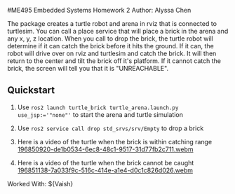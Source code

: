 #ME495 Embedded Systems Homework 2
Author: Alyssa Chen

The package creates a turtle robot and arena in rviz that is connected to turtlesim. You can call a place service that will place a brick in the arena and any x, y, z location. When you call to drop the brick, the turtle robot will determine if it can catch the brick before it hits the ground. If it can, the robot will drive over on rviz and turtlesim and catch the brick. It will then return to the center and tilt the brick off it's platform. If it cannot catch the brick, the screen will tell you that it is "UNREACHABLE".

## Quickstart
1. Use `ros2 launch turtle_brick turtle_arena.launch.py use_jsp:='"none"'` to start the arena and turtle simulation
2. Use `ros2 service call drop std_srvs/srv/Empty` to drop a brick
3. Here is a video of the turtle when the brick is within catching range
[196850920-de1b0534-6ec8-48c1-9517-31d77fb2c711.webm](https://github.com/alyssa225/TiltBot/assets/81643108/baf6cb7f-33d4-4384-875c-374c2177ea6a)

4. Here is a video of the turtle when the brick cannot be caught
[196851138-7a033f9c-516c-414e-a1e4-d0c1c826d026.webm](https://github.com/alyssa225/TiltBot/assets/81643108/ad67e0c9-a4a7-4458-be41-c6bfe43f095c)

Worked With: ${Vaish}
